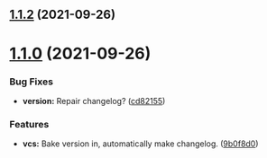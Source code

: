## [1.1.2](https://github.com/Force67/RETK/compare/v1.1.1...v1.1.2) (2021-09-26)

# [1.1.0](https://github.com/Force67/RETK/compare/v1.0.0...v1.1.0) (2021-09-26)


### Bug Fixes

* **version:** Repair changelog? ([cd82155](https://github.com/Force67/RETK/commit/cd82155a4ddd71b60967d2af1b9cb33e4fce24da))


### Features

* **vcs:** Bake version in, automatically make changelog. ([9b0f8d0](https://github.com/Force67/RETK/commit/9b0f8d04903df8abb0e71c13c0035792c5a1b22a))
